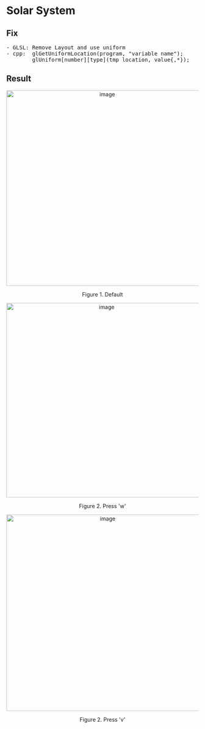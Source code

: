 # Solar System

## Fix
<pre>
- GLSL: Remove Layout and use uniform
- cpp:  glGetUniformLocation(program, "variable name");
        glUniform[number][type](tmp_location, value{,*});
</pre>
## Result
<p align="center"><img width="513" alt="image" src="https://user-images.githubusercontent.com/28642467/109799414-5ed9c700-7c5f-11eb-88b6-9a51d3ac8c47.png"></p>
<p align="center">Figure 1. Default</p>
<p align="center"><img width="510" alt="image" src="https://user-images.githubusercontent.com/28642467/109799445-68fbc580-7c5f-11eb-84e8-07382257c3eb.png"></p>
<p align="center">Figure 2. Press 'w'</p>
<p align="center"><img width="515" alt="image" src="https://user-images.githubusercontent.com/28642467/109799486-75801e00-7c5f-11eb-8906-e5470633cf03.png"></p>
<p align="center">Figure 2. Press 'v'</p>
